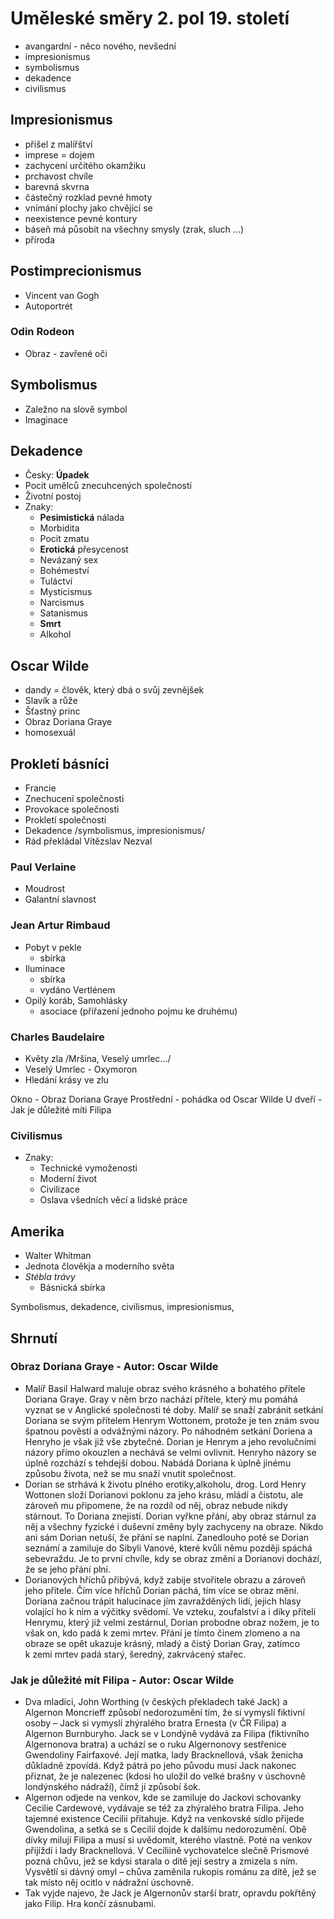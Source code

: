 # Uměleské směry 2. pol 19. století

- avangardní - něco nového, nevšední
- impresionismus
- symbolismus
- dekadence
- civilismus

## Impresionismus

- přišel z malířštví
- imprese = dojem
- zachycení určitého okamžiku
- prchavost chvíle
- barevná skvrna
- částečný rozklad pevné hmoty
- vnímání plochy jako chvějící se
- neexistence pevné kontury
- báseň má působit na všechny smysly (zrak, sluch ...)
- příroda

## Postimprecionismus

- Vincent van Gogh
- Autoportrét

### Odin Rodeon

- Obraz - zavřené oči

## Symbolismus

- Zaležno na slově symbol
- Imaginace

## Dekadence

- Česky: **Úpadek**
- Pocit umělců znecuhcených společností
- Životní postoj
- Znaky:
  - **Pesimistická** nálada
  - Morbidita
  - Pocit zmatu
  - **Erotická** přesycenost
  - Nevázaný sex
  - Bohémeství
  - Tuláctví
  - Mysticismus
  - Narcismus
  - Satanismus
  - **Smrt**
  - Alkohol

## Oscar Wilde

- dandy = člověk, který dbá o svůj zevnějšek
- Slavík a růže
- Šťastný princ
- Obraz Doriana Graye
- homosexuál

## Prokletí básníci

- Francie
- Znechucení společnosti
- Provokace společnosti
- Prokletí společnosti
- Dekadence /symbolismus, impresionismus/
- Rád překládal Vítězslav Nezval

### Paul Verlaine

- Moudrost
- Galantní slavnost

### Jean Artur Rimbaud

- Pobyt v pekle
  - sbírka
- Iluminace
  - sbírka
  - vydáno Vertlénem
- Opilý koráb, Samohlásky
  - asociace (přiřazení jednoho pojmu ke druhému)

### Charles Baudelaire

- Květy zla /Mršina, Veselý umrlec.../
- Veselý Umrlec - Oxymoron
- Hledání krásy ve zlu

Okno - Obraz Doriana Graye
Prostřední - pohádka od Oscar Wilde
U dveří - Jak je důležité míti Filipa

### Civilismus

- Znaky:
  - Technické vymoženosti
  - Moderní život
  - Civilizace
  - Oslava všedních věcí a lidské práce

## Amerika

- Walter Whitman
- Jednota člověkja a moderního světa
- _Stébla trávy_
  - Básnická sbírka

Symbolismus, dekadence, civilismus, impresionismus,

## Shrnutí

### Obraz Doriana Graye - Autor: Oscar Wilde

- Malíř Basil Halward maluje obraz svého krásného a bohatého přítele Doriana Graye. Gray v něm brzo nachází přítele, který mu pomáhá vyznat se v Anglické společnosti té doby. Malíř se snaží zabránit setkání Doriana se svým přítelem Henrym Wottonem, protože je ten znám svou špatnou pověstí a odvážnými názory. Po náhodném setkání Doriena a Henryho je však již vše zbytečné. Dorian je Henrym a jeho revolučními názory přímo okouzlen a nechává se velmi ovlivnit. Henryho názory se úplně rozchází s tehdejší dobou. Nabádá Doriana k úplně jinému způsobu života, než se mu snaží vnutit společnost.
- Dorian se strhává k životu plného erotiky,alkoholu, drog. Lord Henry Wottonen složí Dorianovi poklonu za jeho krásu, mládí a čistotu, ale zároveň mu připomene, že na rozdíl od něj, obraz nebude nikdy stárnout. To Doriana znejistí. Dorian vyřkne přání, aby obraz stárnul za něj a všechny fyzické i duševní změny byly zachyceny na obraze. Nikdo ani sám Dorian netuší, že přání se naplní. Zanedlouho poté se Dorian seznámí a zamiluje do Sibyli Vanové, které kvůli němu později spáchá sebevraždu. Je to první chvíle, kdy se obraz změní a Dorianovi dochází, že se jeho přání plní.
- Dorianových hříchů přibývá, když zabije stvořitele obrazu a zároveň jeho přítele. Čím více hříchů Dorian páchá, tím více se obraz mění. Doriana začnou trápit halucinace jím zavražděných lidí, jejich hlasy volající ho k nim a výčitky svědomí. Ve vzteku, zoufalství a i díky příteli Henrymu, který již velmi zestárnul, Dorian probodne obraz nožem, je to však on, kdo padá k zemi mrtev. Přání je tímto činem zlomeno a na obraze se opět ukazuje krásný, mladý a čistý Dorian Gray, zatímco k zemi mrtev padá starý, šeredný, zakrvácený stařec.

### Jak je důležité mít Filipa - Autor: Oscar Wilde

- Dva mladíci, John Worthing (v českých překladech také Jack) a Algernon Moncrieff způsobí nedorozumění tím, že si vymyslí fiktivní osoby – Jack si vymyslí zhýralého bratra Ernesta (v ČR Filipa) a Algernon Burnburyho. Jack se v Londýně vydává za Filipa (fiktivního Algernonova bratra) a uchází se o ruku Algernonovy sestřenice Gwendoliny Fairfaxové. Její matka, lady Bracknellová, však ženicha důkladně zpovídá. Když pátrá po jeho původu musí Jack nakonec přiznat, že je nalezenec (kdosi ho uložil do velké brašny v úschovně londýnského nádraží), čímž jí způsobí šok.
- Algernon odjede na venkov, kde se zamiluje do Jackovi schovanky Cecilie Cardewové, vydávaje se též za zhýralého bratra Filipa. Jeho tajemné existence Cecilii přitahuje. Když na venkovské sídlo přijede Gwendolina, a setká se s Cecilií dojde k dalšímu nedorozumění. Obě dívky milují Filipa a musí si uvědomit, kterého vlastně. Poté na venkov přijíždí i lady Bracknellová. V Cecíliině vychovatelce slečně Prismové pozná chůvu, jež se kdysi starala o dítě její sestry a zmizela s ním. Vysvětlí si dávný omyl – chůva zaměnila rukopis románu za dítě, jež se tak místo něj ocitlo v nádražní úschovně.
- Tak vyjde najevo, že Jack je Algernonův starší bratr, opravdu pokřtěný jako Filip. Hra končí zásnubami.
